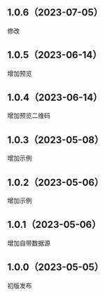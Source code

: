 ## 1.0.6（2023-07-05）
修改
## 1.0.5（2023-06-14）
增加预览
## 1.0.4（2023-06-14）
增加预览二维码
## 1.0.3（2023-05-08）
增加示例
## 1.0.2（2023-05-06）
增加示例
## 1.0.1（2023-05-06）
增加自带数据源
## 1.0.0（2023-05-05）
初版发布
